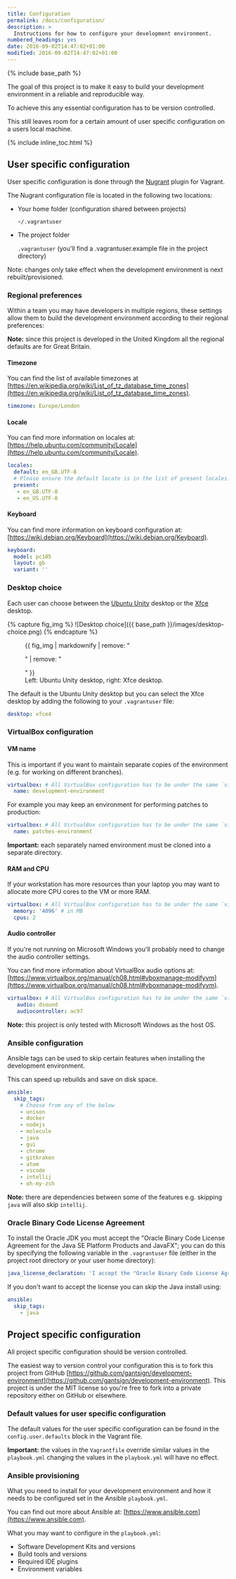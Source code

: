 ```yaml
---
title: Configuration
permalink: /docs/configuration/
description: >
  Instructions for how to configure your development environment.
numbered_headings: yes
date: 2016-09-02T14:47:02+01:00
modified: 2016-09-02T14:47:02+01:00
---
```


{% include base_path %}

The goal of this project is to make it easy to build your development
environment in a reliable and reproducible way.

To achieve this any essential configuration has to be version controlled.

This still leaves room for a certain amount of user specific configuration on
a users local machine.

{% include inline_toc.html %}

## User specific configuration

User specific configuration is done through the
[Nugrant](https://github.com/maoueh/nugrant) plugin for Vagrant.

The Nugrant configuration file is located in the following two locations:

* Your home folder (configuration shared between projects)

    `~/.vagrantuser`

* The project folder

    `.vagrantuser` (you'll find a .vagrantuser.example file in the project
    directory)

Note: changes only take effect when the development environment is next
rebuilt/provisioned.

### Regional preferences

Within a team you may have developers in multiple regions, these settings allow
them to build the development environment according to their regional
preferences:

**Note:** since this project is developed in the United Kingdom all the regional
defaults are for Great Britain.

#### Timezone

You can find the list of available timezones at
[https://en.wikipedia.org/wiki/List_of_tz_database_time_zones](https://en.wikipedia.org/wiki/List_of_tz_database_time_zones).

```yaml
timezone: Europe/London
```

#### Locale

You can find more information on locales at:
[https://help.ubuntu.com/community/Locale](https://help.ubuntu.com/community/Locale).

```yaml
locales:
  default: en_GB.UTF-8
  # Please ensure the default locate is in the list of present locales.
  present:
   - en_GB.UTF-8
   - en_US.UTF-8
```

#### Keyboard

You can find more information on keyboard configuration at:
[https://wiki.debian.org/Keyboard](https://wiki.debian.org/Keyboard).

```yaml
keyboard:
  model: pc105
  layout: gb
  variant: ''
```

### Desktop choice

Each user can choose between the [Ubuntu Unity](https://unity.ubuntu.com)
desktop or the [Xfce](http://www.xfce.org) desktop.

{% capture fig_img %}
![Desktop choice]({{ base_path }}/images/desktop-choice.png)
{% endcapture %}

<figure>
  {{ fig_img | markdownify | remove: "<p>" | remove: "</p>" }}
  <figcaption>Left: Ubuntu Unity desktop, right: Xfce desktop.</figcaption>
</figure>

The default is the Ubuntu Unity desktop but you can select the Xfce desktop by
adding the following to your `.vagrantuser` file:

```yaml
desktop: xfce4
```

### VirtualBox configuration

#### VM name

This is important if you want to maintain separate copies of the environment
(e.g. for working on different branches).

```yaml
virtualbox: # All VirtualBox configuration has to be under the same `virtualbox` tag.
  name: development-environment
```

For example you may keep an environment for performing patches to production:

```yaml
virtualbox: # All VirtualBox configuration has to be under the same `virtualbox` tag.
  name: patches-environment
```

**Important:** each separately named environment must be cloned into a separate
directory.

#### RAM and CPU

If your workstation has more resources than your laptop you may want to allocate
more CPU cores to the VM or more RAM.

```yaml
virtualbox: # All VirtualBox configuration has to be under the same `virtualbox` tag.
  memory: '4096' # in MB
  cpus: 2
```

#### Audio controller

If you're not running on Microsoft Windows you'll probably need to change the
audio controller settings.

You can find more information about VirtualBox audio options at:
[https://www.virtualbox.org/manual/ch08.html#vboxmanage-modifyvm](https://www.virtualbox.org/manual/ch08.html#vboxmanage-modifyvm).

```yaml
virtualbox: # All VirtualBox configuration has to be under the same `virtualbox` tag.
   audio: dsound
   audiocontroller: ac97
```

**Note:** this project is only tested with Microsoft Windows as the host OS.

### Ansible configuration

Ansible tags can be used to skip certain features when installing the
development environment.

This can speed up rebuilds and save on disk space. 

```yaml
ansible:
  skip_tags:
    # Choose from any of the below
    - unison
    - docker
    - nodejs
    - molecule
    - java
    - gui
    - chrome
    - gitkraken
    - atom
    - vscode
    - intellij
    - oh-my-zsh
```

**Note:** there are dependencies between some of the features e.g. skipping
`java` will also skip `intellij`.

### Oracle Binary Code License Agreement

To install the Oracle JDK you must accept the "Oracle Binary Code License
Agreement for the Java SE Platform Products and JavaFX"; you can do this by
specifying the following variable in the `.vagrantuser` file (either in
the project root directory or your user home directory):

```yaml
java_license_declaration: 'I accept the "Oracle Binary Code License Agreement for the Java SE Platform Products and JavaFX" under the terms at http://www.oracle.com/technetwork/java/javase/terms/license/index.html'
```

If you don't want to accept the license you can skip the Java install using:

```yaml
ansible:
  skip_tags:
    - java
```

## Project specific configuration

All project specific configuration should be version controlled.

The easiest way to version control your configuration this is to fork this
project from GitHub
[https://github.com/gantsign/development-environment](https://github.com/gantsign/development-environment).
This project is under the MIT license so you're free to fork into a private
repository either on GitHub or elsewhere.

### Default values for user specific configuration

The default values for the user specific configuration can be found in the
`config.user.defaults` block in the Vagrant file.

**Important:** the values in the `Vagrantfile` override similar values in the
`playbook.yml` changing the values in the `playbook.yml` will have no effect.

### Ansible provisioning

What you need to install for your development environment and how it needs to be
configured set in the Ansible `playbook.yml`.

You can find out more about Ansible at:
[https://www.ansible.com](https://www.ansible.com).

What you may want to configure in the `playbook.yml`:

* Software Development Kits and versions
* Build tools and versions
* Required IDE plugins
* Environment variables
